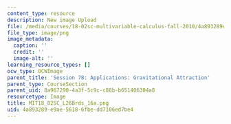```yaml
---
content_type: resource
description: New image Upload
file: /media/courses/18-02sc-multivariable-calculus-fall-2010/4a893289e9ae56186fbedd7106ed7be4_MIT18_02SC_L26Brds_16a.png
file_type: image/png
image_metadata:
  caption: ''
  credit: ''
  image-alt: ''
learning_resource_types: []
ocw_type: OCWImage
parent_title: 'Session 78: Applications: Gravitational Attraction'
parent_type: CourseSection
parent_uid: 8a967290-4a3f-5c9c-c88b-b651406304a8
resourcetype: Image
title: MIT18_02SC_L26Brds_16a.png
uid: 4a893289-e9ae-5618-6fbe-dd7106ed7be4
---
```

